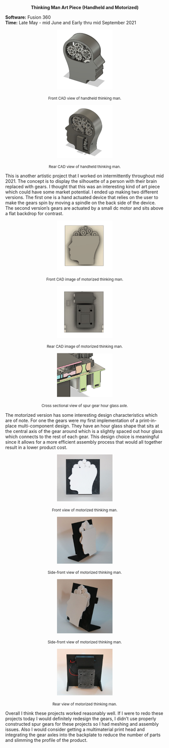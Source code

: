 <div align="center">
 <b>Thinking Man Art Piece (Handheld and Motorized)</b>
</div>

**Software:** Fusion 360   
**Time:** Late May - mid June and Early thru mid September 2021

<p align="center">
  <img src="https://github.com/RohauerRobotics/project_timeline/blob/main/thinking_man_decor/images/Handheld%20CAD%20-%20Front.JPG" align="center" width="35%" height="35%">
  <p align="center">
   <sub>Front CAD view of handheld thinking man.</sub>
  </p>
</p>

<p align="center">
  <img src="https://github.com/RohauerRobotics/project_timeline/blob/main/thinking_man_decor/images/Handheld%20CAD%20-%20Rear.JPG" align="center" width="35%" height="35%">
  <p align="center">
   <sub>Rear CAD view of handheld thinking man.</sub>
  </p>
</p>

This is another artistic project that I worked on intermittently throughout mid 2021. The concept is to display the silhouette of a person with their brain replaced with gears. I thought that this was an interesting kind of art piece which could have some market potential. I ended up making two different versions. The first one is a hand actuated device that relies on the user to make the gears spin by moving a spindle on the back side of the device. The second version’s gears are actuated by a small dc motor and sits above a flat backdrop for contrast.

<p align="center">
  <img src="https://github.com/RohauerRobotics/project_timeline/blob/main/thinking_man_decor/images/Motorized%20CAD%20-%20Front.JPG" align="center" width="35%" height="35%">
  <p align="center">
   <sub>Front CAD image of motorized thinking man.</sub>
  </p>
</p>

<p align="center">
  <img src="https://github.com/RohauerRobotics/project_timeline/blob/main/thinking_man_decor/images/Motorized%20CAD%20-%20Rear.JPG" align="center" width="35%" height="35%">
  <p align="center">
   <sub>Rear CAD image of motorized thinking man.</sub>
  </p>
</p>

<p align="center">
  <img src="https://github.com/RohauerRobotics/project_timeline/blob/main/thinking_man_decor/images/Print%20In%20Place%20Gears.JPG" align="center" width="35%" height="35%">
  <p align="center">
   <sub>Cross sectional view of spur gear hour glass axle.</sub>
  </p>
</p>

The motorized version has some interesting design characteristics which are of note. For one the gears were my first implementation of a print-in-place multi-component design. They have an hour glass shape that sits at the central axis of the gear around which is a slightly spaced out hour glass which connects to the rest of each gear. This design choice is meaningful since it allows for a more efficient assembly process that would all together result in a lower product cost.

<p align="center">
  <img src="https://github.com/RohauerRobotics/project_timeline/blob/main/thinking_man_decor/images/Motorized%20Real%20-%20Front.JPG" align="center" width="35%" height="35%">
  <p align="center">
   <sub>Front view of motorized thinking man.</sub>
  </p>
</p>

<p align="center">
  <img src="https://github.com/RohauerRobotics/project_timeline/blob/main/thinking_man_decor/images/Motorized%20Real%20%20-%20Front%20Side.JPG" align="center" width="35%" height="35%">
  <p align="center">
   <sub>Side-front view of motorized thinking man.</sub>
  </p>
</p>

<p align="center">
  <img src="https://github.com/RohauerRobotics/project_timeline/blob/main/thinking_man_decor/images/Motorized%20Real%20%20-%20Alt%20Side.JPG" align="center" width="35%" height="35%">
  <p align="center">
   <sub>Side-front view of motorized thinking man.</sub>
  </p>
</p>

<p align="center">
  <img src="https://github.com/RohauerRobotics/project_timeline/blob/main/thinking_man_decor/images/Motorized%20Real%20%20-%20Rear.JPG" align="center" width="35%" height="35%">
  <p align="center">
   <sub>Rear view of motorized thinking man.</sub>
  </p>
</p>

Overall I think these projects worked reasonably well. If I were to redo these projects today I would definitely redesign the gears, I didn’t use properly constructed spur gears for these projects so I had meshing and assembly issues. Also I would consider getting a multimaterial print head and integrating the gear axles into the backplate to reduce the number of parts and slimming the profile of the product.
